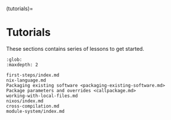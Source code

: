 (tutorials)=
# Tutorials

These sections contains series of lessons to get started.

```{toctree}
:glob:
:maxdepth: 2

first-steps/index.md
nix-language.md
Packaging existing software <packaging-existing-software.md>
Package parameters and overrides <callpackage.md>
working-with-local-files.md
nixos/index.md
cross-compilation.md
module-system/index.md
```
